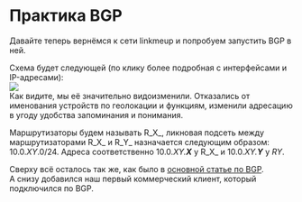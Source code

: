# Практика BGP

Давайте теперь вернёмся к сети linkmeup и попробуем запустить BGP в ней.  

Схема будет следующей (по клику более подробная с интерфейсами и IP-адресами):  
[![](http://img-fotki.yandex.ru/get/9151/83739833.31/0_cbff7_c65c45c0_XXL.png)](http://img-fotki.yandex.ru/get/9118/83739833.31/0_cbff8_dba47434_XXL.png)  
Как видите, мы её значительно видоизменили. Отказались от именования устройств по геолокации и функциям, изменили адресацию в угоду удобства запоминания и понимания.  

Маршрутизаторы будем называть R_X_, ликновая подсеть между маршрутизаторами R_X_ и R_Y_ назначается следующим образом: 10.0._XY_.0/24\. Адреса соответственно 10.0._XY.**X**_ у R_X_ и 10.0._XY.**Y**_ у _RY_.  

Сверху всё осталось так же, как было в [основной статье по BGP](http://habrahabr.ru/post/184350/).  
А снизу добавился наш первый коммерческий клиент, который подключился по BGP.  
